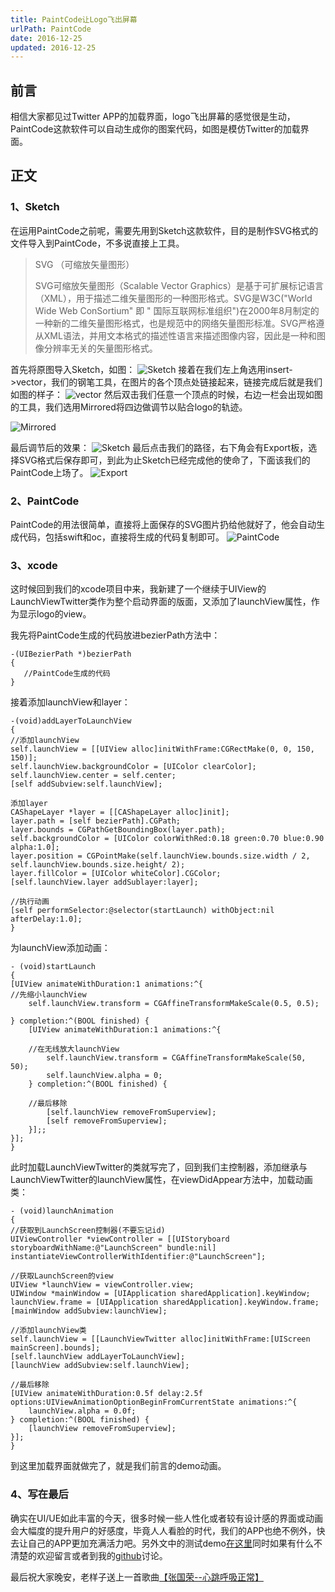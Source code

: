 ```yaml
---
title: PaintCode让Logo飞出屏幕
urlPath: PaintCode
date: 2016-12-25 
updated: 2016-12-25
---
```


## 前言
相信大家都见过Twitter APP的加载界面，logo飞出屏幕的感觉很是生动，PaintCode这款软件可以自动生成你的图案代码，如图是模仿Twitter的加载界面。

<!-- more -->

## 正文
### 1、Sketch
在运用PaintCode之前呢，需要先用到Sketch这款软件，目的是制作SVG格式的文件导入到PaintCode，不多说直接上工具。

>SVG （可缩放矢量图形）
>
>SVG可缩放矢量图形（Scalable Vector Graphics）是基于可扩展标记语言（XML），用于描述二维矢量图形的一种图形格式。SVG是W3C("World Wide Web ConSortium" 即 " 国际互联网标准组织")在2000年8月制定的一种新的二维矢量图形格式，也是规范中的网络矢量图形标准。SVG严格遵从XML语法，并用文本格式的描述性语言来描述图像内容，因此是一种和图像分辨率无关的矢量图形格式。

首先将原图导入Sketch，如图：
![Sketch](http://i1.piimg.com/1949/07e8631cffc64b8f.png)
接着在我们左上角选用insert->vector，我们的钢笔工具，在图片的各个顶点处链接起来，链接完成后就是我们如图的样子：
![vector](http://i1.piimg.com/1949/4c6bc2c8b63af936.png)
然后双击我们任意一个顶点的时候，右边一栏会出现如图的工具，我们选用Mirrored将四边做调节以贴合logo的轨迹。

![Mirrored](http://i1.piimg.com/1949/75e43f85f7519211.png)

最后调节后的效果：
![Sketch](http://i1.piimg.com/1949/f0894929f7418ddf.png)
最后点击我们的路径，右下角会有Export板，选择SVG格式后保存即可，到此为止Sketch已经完成他的使命了，下面该我们的PaintCode上场了。
![Export](http://i1.piimg.com/1949/6e45baf127e893af.png)

### 2、PaintCode
PaintCode的用法很简单，直接将上面保存的SVG图片扔给他就好了，他会自动生成代码，包括swift和oc，直接将生成的代码复制即可。
![PaintCode](http://i1.piimg.com/1949/4b6efa91bbf790d9.png)
### 3、xcode
这时候回到我们的xcode项目中来，我新建了一个继续于UIView的LaunchViewTwitter类作为整个启动界面的版面，又添加了launchView属性，作为显示logo的view。

我先将PaintCode生成的代码放进bezierPath方法中：

    -(UIBezierPath *)bezierPath
    {
       //PaintCode生成的代码
    }


接着添加launchView和layer：

    -(void)addLayerToLaunchView
    {
    //添加launchView
    self.launchView = [[UIView alloc]initWithFrame:CGRectMake(0, 0, 150, 150)];
    self.launchView.backgroundColor = [UIColor clearColor];
    self.launchView.center = self.center;
    [self addSubview:self.launchView];
    
    添加layer
    CAShapeLayer *layer = [[CAShapeLayer alloc]init];
    layer.path = [self bezierPath].CGPath;
    layer.bounds = CGPathGetBoundingBox(layer.path);
    self.backgroundColor = [UIColor colorWithRed:0.18 green:0.70 blue:0.90 alpha:1.0];
    layer.position = CGPointMake(self.launchView.bounds.size.width / 2, self.launchView.bounds.size.height/ 2);
    layer.fillColor = [UIColor whiteColor].CGColor;
    [self.launchView.layer addSublayer:layer];
    
    //执行动画 
    [self performSelector:@selector(startLaunch) withObject:nil afterDelay:1.0];
    }
为launchView添加动画：

    - (void)startLaunch
    {
    [UIView animateWithDuration:1 animations:^{
    //先缩小launchView
        self.launchView.transform = CGAffineTransformMakeScale(0.5, 0.5);
        
    } completion:^(BOOL finished) {
        [UIView animateWithDuration:1 animations:^{
        
        //在无线放大launchView
            self.launchView.transform = CGAffineTransformMakeScale(50, 50);
            self.launchView.alpha = 0;
        } completion:^(BOOL finished) {
        
        //最后移除
            [self.launchView removeFromSuperview];
            [self removeFromSuperview];
        }];;
    }];
    }
此时加载LaunchViewTwitter的类就写完了，回到我们主控制器，添加继承与LaunchViewTwitter的launchView属性，在viewDidAppear方法中，加载动画类：

    - (void)launchAnimation
    {
    //获取到LaunchScreen控制器(不要忘记id)
    UIViewController *viewController = [[UIStoryboard storyboardWithName:@"LaunchScreen" bundle:nil] instantiateViewControllerWithIdentifier:@"LaunchScreen"];
    
    //获取LaunchScreen的view
    UIView *launchView = viewController.view;
    UIWindow *mainWindow = [UIApplication sharedApplication].keyWindow;
    launchView.frame = [UIApplication sharedApplication].keyWindow.frame;
    [mainWindow addSubview:launchView];
    
    //添加launchView类
    self.launchView = [[LaunchViewTwitter alloc]initWithFrame:[UIScreen mainScreen].bounds];
    [self.launchView addLayerToLaunchView];
    [launchView addSubview:self.launchView];
    
    //最后移除
    [UIView animateWithDuration:0.5f delay:2.5f options:UIViewAnimationOptionBeginFromCurrentState animations:^{
        launchView.alpha = 0.0f;
    } completion:^(BOOL finished) {
        [launchView removeFromSuperview];
    }];
    }
到这里加载界面就做完了，就是我们前言的demo动画。
### 4、写在最后
确实在UI/UE如此丰富的今天，很多时候一些人性化或者较有设计感的界面或动画会大幅度的提升用户的好感度，毕竟人人看脸的时代，我们的APP也绝不例外，快去让自己的APP更加充满活力吧。另外文中的测试demo[在这里](https://github.com/henvyluk/PaintCode)同时如果有什么不清楚的欢迎留言或者到我的[github](https://github.com/henvyluk)讨论。


最后祝大家晚安，老样子送上一首歌曲[【张国荣--心跳呼吸正常】](http://music.163.com/#/song?id=186490)